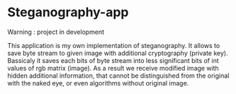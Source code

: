 # Steganography-app
Warning : project in development

This application is my own implementation of steganography.
It allows to save byte stream to given image with additional cryptography (private key).
Bassicaly it saves each bits of byte stream into less significant bits of int values of rgb matrix (image).
As a result we receive modified image with hidden additional information, 
that cannot be distinguished from the original with the naked eye, or even algorithms without original image. 
